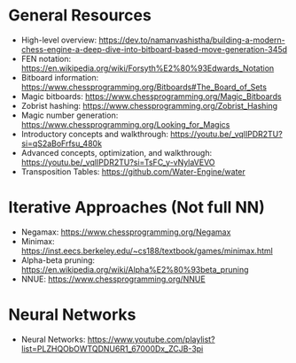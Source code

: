 # General Resources
- High-level overview: https://dev.to/namanvashistha/building-a-modern-chess-engine-a-deep-dive-into-bitboard-based-move-generation-345d
- FEN notation: https://en.wikipedia.org/wiki/Forsyth%E2%80%93Edwards_Notation
- Bitboard information: https://www.chessprogramming.org/Bitboards#The_Board_of_Sets
- Magic bitboards: https://www.chessprogramming.org/Magic_Bitboards
- Zobrist hashing: https://www.chessprogramming.org/Zobrist_Hashing
- Magic number generation: https://www.chessprogramming.org/Looking_for_Magics
- Introductory concepts and walkthrough: https://youtu.be/_vqlIPDR2TU?si=qS2aBoFrfsu_480k
- Advanced concepts, optimization, and walkthrough: https://youtu.be/_vqlIPDR2TU?si=TsFC_y-vNylaVEVO
- Transposition Tables: https://github.com/Water-Engine/water

# Iterative Approaches (Not full NN) 
- Negamax: https://www.chessprogramming.org/Negamax
- Minimax: https://inst.eecs.berkeley.edu/~cs188/textbook/games/minimax.html
- Alpha-beta pruning: https://en.wikipedia.org/wiki/Alpha%E2%80%93beta_pruning
- NNUE: https://www.chessprogramming.org/NNUE

# Neural Networks
- Neural Networks: https://www.youtube.com/playlist?list=PLZHQObOWTQDNU6R1_67000Dx_ZCJB-3pi
